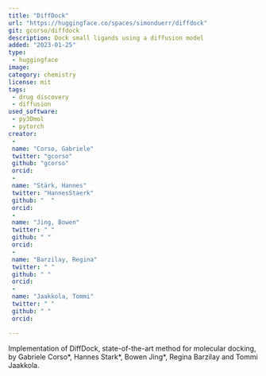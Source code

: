 ```yaml
---
title: "DiffDock"
url: "https://huggingface.co/spaces/simonduerr/diffdock"
git: gcorso/diffdock
description: Dock small ligands using a diffusion model
added: "2023-01-25"
type: 
 - huggingface
image: 
category: chemistry
license: mit
tags: 
 - drug discovery
 - diffusion
used_software:
 - py3Dmol
 - pytorch
creator: 
 - 
 name: "Corso, Gabriele"
 twitter: "gcorso"
 github: "gcorso"
 orcid:  
 - 
 name: "Stärk, Hannes"
 twitter: "HannesStaerk"
 github: "  "
 orcid:   
 - 
 name: "Jing, Bowen"
 twitter: " "
 github: " "
 orcid:  
 - 
 name: "Barzilay, Regina"
 twitter: " "
 github: " "
 orcid:  
 - 
 name: "Jaakkola, Tommi"
 twitter: " "
 github: " "
 orcid:  

---
```

Implementation of DiffDock, state-of-the-art method for molecular docking, by Gabriele Corso*, Hannes Stark*, Bowen Jing*, Regina Barzilay and Tommi Jaakkola. 
